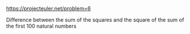 https://projecteuler.net/problem=6

Difference between the sum of the squares and the square of the sum of the
first 100 natural numbers
